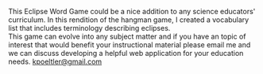 
This Eclipse Word Game 
 could be a nice addition to any science educators' curriculum. In this rendition of the hangman game, I created a vocabulary list that includes terminology describing eclipses.  
 This game can evolve into any subject matter and if you have an topic of interest that would benefit your instructional material please email me and we can discuss developing a helpful web application for your education needs. 
 kpoeltler@gmail.com











